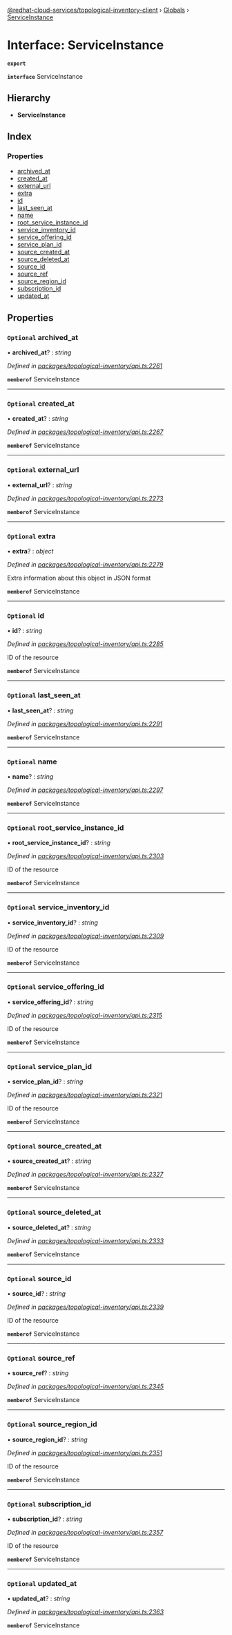 [@redhat-cloud-services/topological-inventory-client](../README.md) › [Globals](../globals.md) › [ServiceInstance](serviceinstance.md)

# Interface: ServiceInstance

**`export`** 

**`interface`** ServiceInstance

## Hierarchy

* **ServiceInstance**

## Index

### Properties

* [archived_at](serviceinstance.md#optional-archived_at)
* [created_at](serviceinstance.md#optional-created_at)
* [external_url](serviceinstance.md#optional-external_url)
* [extra](serviceinstance.md#optional-extra)
* [id](serviceinstance.md#optional-id)
* [last_seen_at](serviceinstance.md#optional-last_seen_at)
* [name](serviceinstance.md#optional-name)
* [root_service_instance_id](serviceinstance.md#optional-root_service_instance_id)
* [service_inventory_id](serviceinstance.md#optional-service_inventory_id)
* [service_offering_id](serviceinstance.md#optional-service_offering_id)
* [service_plan_id](serviceinstance.md#optional-service_plan_id)
* [source_created_at](serviceinstance.md#optional-source_created_at)
* [source_deleted_at](serviceinstance.md#optional-source_deleted_at)
* [source_id](serviceinstance.md#optional-source_id)
* [source_ref](serviceinstance.md#optional-source_ref)
* [source_region_id](serviceinstance.md#optional-source_region_id)
* [subscription_id](serviceinstance.md#optional-subscription_id)
* [updated_at](serviceinstance.md#optional-updated_at)

## Properties

### `Optional` archived_at

• **archived_at**? : *string*

*Defined in [packages/topological-inventory/api.ts:2261](https://github.com/leSamo/javascript-clients/blob/master/packages/topological-inventory/api.ts#L2261)*

**`memberof`** ServiceInstance

___

### `Optional` created_at

• **created_at**? : *string*

*Defined in [packages/topological-inventory/api.ts:2267](https://github.com/leSamo/javascript-clients/blob/master/packages/topological-inventory/api.ts#L2267)*

**`memberof`** ServiceInstance

___

### `Optional` external_url

• **external_url**? : *string*

*Defined in [packages/topological-inventory/api.ts:2273](https://github.com/leSamo/javascript-clients/blob/master/packages/topological-inventory/api.ts#L2273)*

**`memberof`** ServiceInstance

___

### `Optional` extra

• **extra**? : *object*

*Defined in [packages/topological-inventory/api.ts:2279](https://github.com/leSamo/javascript-clients/blob/master/packages/topological-inventory/api.ts#L2279)*

Extra information about this object in JSON format

**`memberof`** ServiceInstance

___

### `Optional` id

• **id**? : *string*

*Defined in [packages/topological-inventory/api.ts:2285](https://github.com/leSamo/javascript-clients/blob/master/packages/topological-inventory/api.ts#L2285)*

ID of the resource

**`memberof`** ServiceInstance

___

### `Optional` last_seen_at

• **last_seen_at**? : *string*

*Defined in [packages/topological-inventory/api.ts:2291](https://github.com/leSamo/javascript-clients/blob/master/packages/topological-inventory/api.ts#L2291)*

**`memberof`** ServiceInstance

___

### `Optional` name

• **name**? : *string*

*Defined in [packages/topological-inventory/api.ts:2297](https://github.com/leSamo/javascript-clients/blob/master/packages/topological-inventory/api.ts#L2297)*

**`memberof`** ServiceInstance

___

### `Optional` root_service_instance_id

• **root_service_instance_id**? : *string*

*Defined in [packages/topological-inventory/api.ts:2303](https://github.com/leSamo/javascript-clients/blob/master/packages/topological-inventory/api.ts#L2303)*

ID of the resource

**`memberof`** ServiceInstance

___

### `Optional` service_inventory_id

• **service_inventory_id**? : *string*

*Defined in [packages/topological-inventory/api.ts:2309](https://github.com/leSamo/javascript-clients/blob/master/packages/topological-inventory/api.ts#L2309)*

ID of the resource

**`memberof`** ServiceInstance

___

### `Optional` service_offering_id

• **service_offering_id**? : *string*

*Defined in [packages/topological-inventory/api.ts:2315](https://github.com/leSamo/javascript-clients/blob/master/packages/topological-inventory/api.ts#L2315)*

ID of the resource

**`memberof`** ServiceInstance

___

### `Optional` service_plan_id

• **service_plan_id**? : *string*

*Defined in [packages/topological-inventory/api.ts:2321](https://github.com/leSamo/javascript-clients/blob/master/packages/topological-inventory/api.ts#L2321)*

ID of the resource

**`memberof`** ServiceInstance

___

### `Optional` source_created_at

• **source_created_at**? : *string*

*Defined in [packages/topological-inventory/api.ts:2327](https://github.com/leSamo/javascript-clients/blob/master/packages/topological-inventory/api.ts#L2327)*

**`memberof`** ServiceInstance

___

### `Optional` source_deleted_at

• **source_deleted_at**? : *string*

*Defined in [packages/topological-inventory/api.ts:2333](https://github.com/leSamo/javascript-clients/blob/master/packages/topological-inventory/api.ts#L2333)*

**`memberof`** ServiceInstance

___

### `Optional` source_id

• **source_id**? : *string*

*Defined in [packages/topological-inventory/api.ts:2339](https://github.com/leSamo/javascript-clients/blob/master/packages/topological-inventory/api.ts#L2339)*

ID of the resource

**`memberof`** ServiceInstance

___

### `Optional` source_ref

• **source_ref**? : *string*

*Defined in [packages/topological-inventory/api.ts:2345](https://github.com/leSamo/javascript-clients/blob/master/packages/topological-inventory/api.ts#L2345)*

**`memberof`** ServiceInstance

___

### `Optional` source_region_id

• **source_region_id**? : *string*

*Defined in [packages/topological-inventory/api.ts:2351](https://github.com/leSamo/javascript-clients/blob/master/packages/topological-inventory/api.ts#L2351)*

ID of the resource

**`memberof`** ServiceInstance

___

### `Optional` subscription_id

• **subscription_id**? : *string*

*Defined in [packages/topological-inventory/api.ts:2357](https://github.com/leSamo/javascript-clients/blob/master/packages/topological-inventory/api.ts#L2357)*

ID of the resource

**`memberof`** ServiceInstance

___

### `Optional` updated_at

• **updated_at**? : *string*

*Defined in [packages/topological-inventory/api.ts:2363](https://github.com/leSamo/javascript-clients/blob/master/packages/topological-inventory/api.ts#L2363)*

**`memberof`** ServiceInstance
